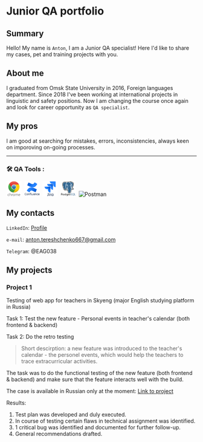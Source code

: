 # Junior QA portfolio

## Summary

Hello! My name is ``Anton``, I am a Junior QA specialist! 
Here I'd like to share my cases, pet and training projects with you.

## About me
I graduated from Omsk State University in 2016, Foreign languages department. 
Since 2018 I've been working at international projects in linguistic and safety positions. 
Now I am changing the course once again and look for career opportunity as ``QA specialist``. 

## My pros

I am good at searching for mistakes, errors, inconsistencies, always keen on imporoving on-going processes. 

---

### :hammer_and_wrench: QA Tools :

<img src="https://github.com/devicons/devicon/blob/master/icons/chrome/chrome-original-wordmark.svg" title="Google Chrome" alt="Chrome" width="40" height="40"/>&nbsp;
<img src="https://github.com/devicons/devicon/blob/master/icons/confluence/confluence-original-wordmark.svg" title="Atlassian Confluence" alt="Confluence" width="40" height="40"/>&nbsp;
<img src="https://github.com/devicons/devicon/blob/master/icons/jira/jira-original-wordmark.svg" title="Atlassian Jira" alt="Jira" width="40" height="40"/>&nbsp;
<img src="https://github.com/devicons/devicon/blob/master/icons/postgresql/postgresql-original-wordmark.svg" title="PostgreSQL" alt="PSQL" width="40" height="40"/>&nbsp;
<img src="https://www.svgrepo.com/show/354202/postman-icon.svg" title="Postman" alt="Postman" width="40" height="40"/>&nbsp;

## My contacts
``LinkedIn``: <a href="www.linkedin.com/in/antontereshchenko667">Profile</a>

``e-mail``: anton.tereshchenko667@gmail.com

``Telegram``: @EAG038

## My projects

### Project 1 
Testing of web app for teachers in Skyeng (major English studying platform in Russia)

Task 1: Test the new feature - Personal events in teacher's calendar (both frontend & backend)

Task 2: Do the retro testing

>Short descirption: a new feature was introduced to the teacher's calendar - the personel events, which would help the teachers to trace extracurricular activities. 

The task was to do the functional testing of the new feature (both frontend & backend) and make sure that the feature interacts well with the build. 

The case is available in Russian only at the moment: 
<a href="https://teresantqa.atlassian.net/wiki/spaces/SD/pages/65541/2">Link to project</a>

Results: 
1. Test plan was developed and duly executed.
2. In course of testing certain flaws in technical assignment was identified.
3. 1 critical bug was identified and documented for further follow-up.
4. General recommendations drafted.
